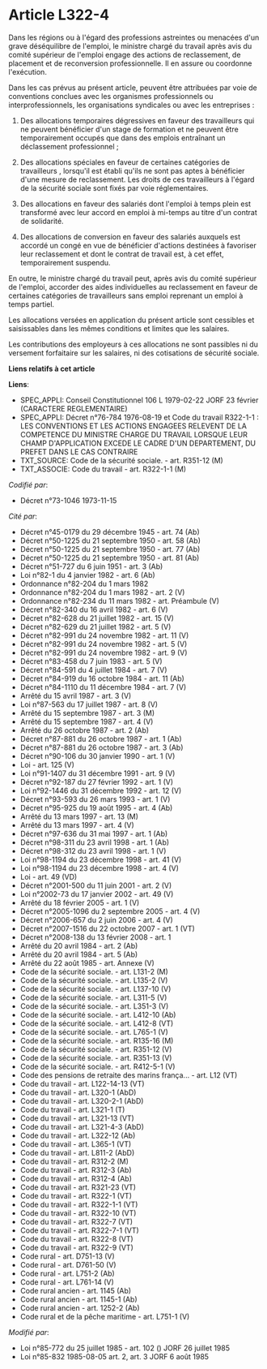 # Article L322-4

Dans les régions ou à l'égard des professions astreintes ou menacées d'un grave déséquilibre de l'emploi, le ministre chargé
du travail après avis du comité supérieur de l'emploi engage des actions de reclassement, de placement et de reconversion
professionnelle. Il en assure ou coordonne l'exécution.

Dans les cas prévus au présent article, peuvent être attribuées par voie de conventions conclues avec les organismes
professionnels ou interprofessionnels, les organisations syndicales ou avec les entreprises :

1. Des allocations temporaires dégressives en faveur des travailleurs qui ne peuvent bénéficier d'un stage de formation et ne
peuvent être temporairement occupés que dans des emplois entraînant un déclassement professionnel ;

2. Des allocations spéciales en faveur de certaines catégories de travailleurs , lorsqu'il est établi qu'ils ne sont pas
aptes à bénéficier d'une mesure de reclassement. Les droits de ces travailleurs à l'égard de la sécurité sociale sont fixés
par voie réglementaires.

3. Des allocations en faveur des salariés dont l'emploi à temps plein est transformé avec leur accord en emploi à mi-temps au
titre d'un contrat de solidarité.

4. Des allocations de conversion en faveur des salariés auxquels est accordé un congé en vue de bénéficier d'actions
destinées à favoriser leur reclassement et dont le contrat de travail est, à cet effet, temporairement suspendu.

En outre, le ministre chargé du travail peut, après avis du comité supérieur de l'emploi, accorder des aides individuelles au
reclassement en faveur de certaines catégories de travailleurs sans emploi reprenant un emploi à temps partiel.

Les allocations versées en application du présent article sont cessibles et saisissables dans les mêmes conditions et limites
que les salaires.

Les contributions des employeurs à ces allocations ne sont passibles ni du versement forfaitaire sur les salaires, ni des
cotisations de sécurité sociale.

**Liens relatifs à cet article**

**Liens**:

  - SPEC_APPLI: Conseil Constitutionnel 106 L 1979-02-22 JORF 23 février (CARACTERE REGLEMENTAIRE)
  - SPEC_APPLI: Décret n°76-784 1976-08-19 et Code du travail R322-1-1 : LES CONVENTIONS ET LES ACTIONS ENGAGEES RELEVENT DE LA COMPETENCE DU MINISTRE CHARGE DU TRAVAIL LORSQUE LEUR CHAMP D'APPLICATION EXCEDE LE CADRE D'UN DEPARTEMENT, DU PREFET DANS LE CAS CONTRAIRE
  - TXT_SOURCE: Code de la sécurité sociale. - art. R351-12 (M)
  - TXT_ASSOCIE: Code du travail - art. R322-1-1 (M)

_Codifié par_:

  - Décret n°73-1046 1973-11-15

_Cité par_:

  - Décret n°45-0179 du 29 décembre 1945 - art. 74 (Ab)
  - Décret n°50-1225 du 21 septembre 1950 - art. 58 (Ab)
  - Décret n°50-1225 du 21 septembre 1950 - art. 77 (Ab)
  - Décret n°50-1225 du 21 septembre 1950 - art. 81 (Ab)
  - Décret n°51-727 du 6 juin 1951 - art. 3 (Ab)
  - Loi n°82-1 du 4 janvier 1982 - art. 6 (Ab)
  - Ordonnance n°82-204 du 1 mars 1982
  - Ordonnance n°82-204 du 1 mars 1982 - art. 2 (V)
  - Ordonnance n°82-234 du 11 mars 1982 - art. Préambule (V)
  - Décret n°82-340 du 16 avril 1982 - art. 6 (V)
  - Décret n°82-628 du 21 juillet 1982 - art. 15 (V)
  - Décret n°82-629 du 21 juillet 1982 - art. 5 (V)
  - Décret n°82-991 du 24 novembre 1982 - art. 11 (V)
  - Décret n°82-991 du 24 novembre 1982 - art. 5 (V)
  - Décret n°82-991 du 24 novembre 1982 - art. 9 (V)
  - Décret n°83-458 du 7 juin 1983 - art. 5 (V)
  - Décret n°84-591 du 4 juillet 1984 - art. 7 (V)
  - Décret n°84-919 du 16 octobre 1984 - art. 11 (Ab)
  - Décret n°84-1110 du 11 décembre 1984 - art. 7 (V)
  - Arrêté du 15 avril 1987 - art. 3 (V)
  - Loi n°87-563 du 17 juillet 1987 - art. 8 (V)
  - Arrêté du 15 septembre 1987 - art. 3 (M)
  - Arrêté du 15 septembre 1987 - art. 4 (V)
  - Arrêté du 26 octobre 1987 - art. 2 (Ab)
  - Décret n°87-881 du 26 octobre 1987 - art. 1 (Ab)
  - Décret n°87-881 du 26 octobre 1987 - art. 3 (Ab)
  - Décret n°90-106 du 30 janvier 1990 - art. 1 (V)
  - Loi - art. 125 (V)
  - Loi n°91-1407 du 31 décembre 1991 - art. 9 (V)
  - Décret n°92-187 du 27 février 1992 - art. 1 (V)
  - Loi n°92-1446 du 31 décembre 1992 - art. 12 (V)
  - Décret n°93-593 du 26 mars 1993 - art. 1 (V)
  - Décret n°95-925 du 19 août 1995 - art. 4 (Ab)
  - Arrêté du 13 mars 1997 - art. 13 (M)
  - Arrêté du 13 mars 1997 - art. 4 (V)
  - Décret n°97-636 du 31 mai 1997 - art. 1 (Ab)
  - Décret n°98-311 du 23 avril 1998 - art. 1 (Ab)
  - Décret n°98-312 du 23 avril 1998 - art. 1 (V)
  - Loi n°98-1194 du 23 décembre 1998 - art. 41 (V)
  - Loi n°98-1194 du 23 décembre 1998 - art. 4 (V)
  - Loi - art. 49 (VD)
  - Décret n°2001-500 du 11 juin 2001 - art. 2 (V)
  - Loi n°2002-73 du 17 janvier 2002 - art. 49 (V)
  - Arrêté du 18 février 2005 - art. 1 (V)
  - Décret n°2005-1096 du 2 septembre 2005 - art. 4 (V)
  - Décret n°2006-657 du 2 juin 2006 - art. 4 (V)
  - Décret n°2007-1516 du 22 octobre 2007 - art. 1 (VT)
  - Décret n°2008-138 du 13 février 2008 - art. 1
  - Arrêté du 20 avril 1984 - art. 2 (Ab)
  - Arrêté du 20 avril 1984 - art. 5 (Ab)
  - Arrêté du 22 août 1985 - art. Annexe (V)
  - Code de la sécurité sociale. - art. L131-2 (M)
  - Code de la sécurité sociale. - art. L135-2 (V)
  - Code de la sécurité sociale. - art. L137-10 (V)
  - Code de la sécurité sociale. - art. L311-5 (V)
  - Code de la sécurité sociale. - art. L351-3 (V)
  - Code de la sécurité sociale. - art. L412-10 (Ab)
  - Code de la sécurité sociale. - art. L412-8 (VT)
  - Code de la sécurité sociale. - art. L765-1 (V)
  - Code de la sécurité sociale. - art. R135-16 (M)
  - Code de la sécurité sociale. - art. R351-12 (V)
  - Code de la sécurité sociale. - art. R351-13 (V)
  - Code de la sécurité sociale. - art. R412-5-1 (V)
  - Code des pensions de retraite des marins frança... - art. L12 (VT)
  - Code du travail - art. L122-14-13 (VT)
  - Code du travail - art. L320-1 (AbD)
  - Code du travail - art. L320-2-1 (AbD)
  - Code du travail - art. L321-1 (T)
  - Code du travail - art. L321-13 (VT)
  - Code du travail - art. L321-4-3 (AbD)
  - Code du travail - art. L322-12 (Ab)
  - Code du travail - art. L365-1 (VT)
  - Code du travail - art. L811-2 (AbD)
  - Code du travail - art. R312-2 (M)
  - Code du travail - art. R312-3 (Ab)
  - Code du travail - art. R312-4 (Ab)
  - Code du travail - art. R321-23 (VT)
  - Code du travail - art. R322-1 (VT)
  - Code du travail - art. R322-1-1 (VT)
  - Code du travail - art. R322-10 (VT)
  - Code du travail - art. R322-7 (VT)
  - Code du travail - art. R322-7-1 (VT)
  - Code du travail - art. R322-8 (VT)
  - Code du travail - art. R322-9 (VT)
  - Code rural - art. D751-13 (V)
  - Code rural - art. D761-50 (V)
  - Code rural - art. L751-2 (Ab)
  - Code rural - art. L761-14 (V)
  - Code rural ancien - art. 1145 (Ab)
  - Code rural ancien - art. 1145-1 (Ab)
  - Code rural ancien - art. 1252-2 (Ab)
  - Code rural et de la pêche maritime - art. L751-1 (V)

_Modifié par_:

  - Loi n°85-772 du 25 juillet 1985 - art. 102 () JORF 26 juillet 1985
  - Loi n°85-832 1985-08-05 art. 2, art. 3 JORF 6 août 1985
